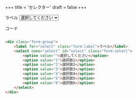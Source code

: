+++
title = 'セレクター'
draft = false
+++

<div class="form-group">
  <label for="select" class="form-label">ラベル</label>
<select name="select" id="select" class="form-select">
  <option value="">選択してください</option>
  <option value="1">選択肢1</option>
  <option value="2">選択肢2</option>
  <option value="3">選択肢3</option>
  <option value="4">選択肢4</option>
  <option value="5">選択肢5</option>
  <option value="6">選択肢6</option>
</select>
</div>

コード

```html

<div class="form-group">
    <label for="select" class="form-label">ラベル</label>
    <select name="select" id="select" class="form-select">
        <option value="">選択してください</option>
        <option value="1">選択肢1</option>
        <option value="2">選択肢2</option>
        <option value="3">選択肢3</option>
        <option value="4">選択肢4</option>
        <option value="5">選択肢5</option>
        <option value="6">選択肢6</option>
    </select>
</div>
```

